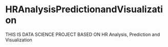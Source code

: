 # HRAnalysisPredictionandVisualization
THIS IS DATA SCIENCE PROJECT BASED ON HR Analysis, Prediction and Visualization
